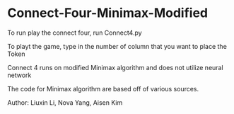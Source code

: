 # Connect-Four-Minimax-Modified

To run play the connect four, run Connect4.py

To playt the game, type in the number of column that you want to place the Token

Connect 4 runs on modified Minimax algorithm and does not utilize neural network

The code for Minimax algorithm are based off of various sources. 



Author: Liuxin Li, Nova Yang, Aisen Kim
